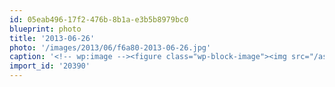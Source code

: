 ```yaml
---
id: 05eab496-17f2-476b-8b1a-e3b5b8979bc0
blueprint: photo
title: '2013-06-26'
photo: '/images/2013/06/f6a80-2013-06-26.jpg'
caption: '<!-- wp:image --><figure class="wp-block-image"><img src="/assets/images/2013/06/f6a80-2013-06-26.jpg" /></figure><!-- /wp:image --><!-- wp:paragraph --><p>Clint @_schnee_ talking the psychology of design at @okdg</p><!-- /wp:paragraph -->'
import_id: '20390'
---
```

